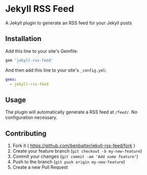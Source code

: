 # Jekyll RSS Feed

A Jekyll plugin to generate an RSS feed for your Jekyll posts

## Installation

Add this line to your site's Gemfile:

```ruby
gem 'jekyll-rss-feed'
```

And then add this line to your site's `_config.yml`:

```yml
gems:
  - jekyll-rss-feed
```

## Usage

The plugin will automatically generate a RSS feed at `/feed/`. No configuration necessary.

## Contributing

1. Fork it ( https://github.com/benbalter/jekyll-rss-feed/fork )
2. Create your feature branch (`git checkout -b my-new-feature`)
3. Commit your changes (`git commit -am 'Add some feature'`)
4. Push to the branch (`git push origin my-new-feature`)
5. Create a new Pull Request
